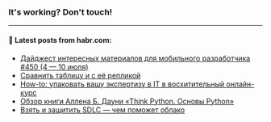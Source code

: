 ### It's working? Don't touch!

---
<!--
#### 🛠️ Technical stack:

![C++](https://img.shields.io/badge/C++-informational?logo=c%2B%2B&style=flat&logoColor=white&color=9C033A)
![Java](https://img.shields.io/badge/Java-informational?logo=java&style=flat&logoColor=white&color=007396)
![Kotlin](https://img.shields.io/badge/Kotlin-informational?logo=Kotlin&style=flat&logoColor=white&color=0095D5)
![JS](https://img.shields.io/badge/JS-informational?logo=javaScript&style=flat&logoColor=black&color=F7Df1E) <br>
![HTML5](https://img.shields.io/badge/HTML5-informational?logo=html5&style=flat&logoColor=white&color=E34F26)
![CSS3](https://img.shields.io/badge/CSS3-informational?logo=css3&style=flat&logoColor=white&color=157286)
![Sass](https://img.shields.io/badge/Saas-informational?logo=sass&style=flat&logoColor=white&color=hotpink)
![PHP](https://img.shields.io/badge/PHP-informational?logo=php&style=flat&logoColor=white&color=777BB4) <br>
![WebPAck](https://img.shields.io/badge/WebPack-informational?logo=webPack&style=flat&logoColor=white&color=FF6F00)
![Bootstrap](https://img.shields.io/badge/Bootstrap-informational?logo=Bootstrap&style=flat&logoColor=white&color=7952B3)
![MySQL](https://img.shields.io/badge/MySQL-informational?logo=MySQL&style=flat&logoColor=white&color=00f) <br>
![NodeJS](https://img.shields.io/badge/NodeJS-informational?logo=node.js&style=flat&logoColor=white&color=43853D)
![Spring](https://img.shields.io/badge/Spring-informational?logo=Spring&style=flat&logoColor=white&color=0A9EDC)
![Angular](https://img.shields.io/badge/Vue-informational?logo=vue.js&style=flat&logoColor=white&color=red)
![Git](https://img.shields.io/badge/Git-informational?logo=git&style=flat&logoColor=white&color=darkorange)

___
-->

#### 💬 Latest posts from habr.com:

<!-- BLOG-POST-LIST:START -->
- [Дайджест интересных материалов для мобильного разработчика #450 &lpar;4 — 10 июля&rpar;](https://habr.com/ru/post/676194/?utm_source=habrahabr&utm_medium=rss&utm_campaign=676194)
- [Сравнить таблицу и с её репликой](https://habr.com/ru/post/673506/?utm_source=habrahabr&utm_medium=rss&utm_campaign=673506)
- [How-to: упаковать вашу экспертизу в IT в восхитительный онлайн-курс](https://habr.com/ru/post/676146/?utm_source=habrahabr&utm_medium=rss&utm_campaign=676146)
- [Обзор книги Аллена Б. Дауни «Think Python. Основы Python»](https://habr.com/ru/post/676116/?utm_source=habrahabr&utm_medium=rss&utm_campaign=676116)
- [Взять и защитить SDLC — чем поможет облако](https://habr.com/ru/post/675518/?utm_source=habrahabr&utm_medium=rss&utm_campaign=675518)
<!-- BLOG-POST-LIST:END -->
